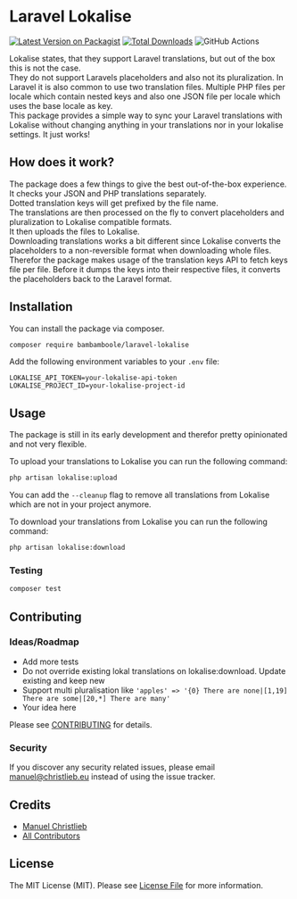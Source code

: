 # Laravel Lokalise

[![Latest Version on Packagist](https://img.shields.io/packagist/v/bambamboole/laravel-lokalise.svg?style=flat-square)](https://packagist.org/packages/bambamboole/laravel-lokalise)
[![Total Downloads](https://img.shields.io/packagist/dt/bambamboole/laravel-lokalise.svg?style=flat-square)](https://packagist.org/packages/bambamboole/laravel-lokalise)
![GitHub Actions](https://github.com/bambamboole/laravel-lokalise/actions/workflows/main.yml/badge.svg)

Lokalise states, that they support Laravel translations, but out of the box this is not the case.  
They do not support Laravels placeholders and also not its pluralization. In Laravel it is also
common to use two translation files. Multiple PHP files per locale which contain nested keys and
also one JSON file per locale which uses the base locale as key.  
This package provides a simple way to sync your Laravel translations with Lokalise without changing 
anything in your translations nor in your lokalise settings. It just works!

## How does it work?
The package does a few things to give the best out-of-the-box experience.  
It checks your JSON and PHP translations separately.   
Dotted translation keys will get prefixed by the file name.  
The translations are then processed on the fly to convert placeholders and pluralization to Lokalise compatible formats.  
It then uploads the files to Lokalise.  
Downloading translations works a bit different since Lokalise converts the placeholders to a non-reversible format
when downloading whole files.
Therefor the package makes usage of the translation keys API to fetch keys file per file. Before it dumps
the keys into their respective files, it converts the placeholders back to the Laravel format.

## Installation

You can install the package via composer.

```bash
composer require bambamboole/laravel-lokalise
```

Add the following environment variables to your `.env` file:

```dotenv
LOKALISE_API_TOKEN=your-lokalise-api-token
LOKALISE_PROJECT_ID=your-lokalise-project-id
```

## Usage
The package is still in its early development and therefor pretty opinionated and not very flexible.  

To upload your translations to Lokalise you can run the following command:
```bash 
php artisan lokalise:upload
```
You can add the `--cleanup` flag to remove all translations from Lokalise which are not in your project anymore.

To download your translations from Lokalise you can run the following command:
```bash
php artisan lokalise:download
```

### Testing

```bash
composer test
```

## Contributing

### Ideas/Roadmap
* Add more tests
* Do not override existing lokal translations on lokalise:download. Update existing and keep new
* Support multi pluralisation like `'apples' => '{0} There are none|[1,19] There are some|[20,*] There are many'`
* Your idea here 

Please see [CONTRIBUTING](CONTRIBUTING.md) for details.

### Security

If you discover any security related issues, please email manuel@christlieb.eu instead of using the issue tracker.

## Credits

-   [Manuel Christlieb](https://github.com/bambamboole)
-   [All Contributors](../../contributors)

## License

The MIT License (MIT). Please see [License File](LICENSE.md) for more information.

